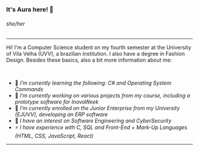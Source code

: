 
### It's Aura here! 👋

###### she/her

****

<p>Hi! I'm a Computer Science student on my fourth semester at the University of Vila Velha (UVV), a brazilian institution. I also have a degree in Fashion Design. Besides these basics, also a bit more information about me:</p></br>

- 🌱 *I’m currently learning the following: C# and Operating System Commands*
- 💬 *I’m currently working on various projects from my course, including a prototype software for InovaWeek*
- 🔭 *I’m currently enrolled on the Junior Enterprise from my University (EJUVV), developing an ERP software* 
- 🤔 *I have an interest on Software Engineering and CyberSecurity*
- ⚡ *I have experience with C, SQL and Front-End + Mark-Up Languages (HTML, CSS, JavaScript, React)*

****

<!--
**aurahtml/aurahtml** is a ✨ _special_ ✨ repository because its `README.md` (this file) appears on your GitHub profile.

Here are some ideas to get you started:

- 🔭 I’m currently working on ...
- 🌱 I’m currently learning ...
- 👯 I’m looking to collaborate on ...
- 🤔 I’m looking for help with ...
- 💬 Ask me about ...
- 📫 How to reach me: ...
- 😄 Pronouns: ...
- ⚡ Fun fact: ...
-->

